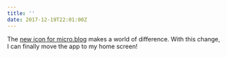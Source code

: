 ```yaml
---
title: ''
date: 2017-12-19T22:01:00Z
---
```

The [new icon for micro.blog](http://www.manton.org/2017/12/major-update-to-micro-blog-today.html) makes a world of difference. With this change, I can finally move the app to my home screen!
